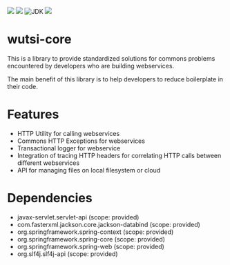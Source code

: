 ![](https://github.com/wutsi/wutsi-core/workflows/build/badge.svg)
[![](https://img.shields.io/codecov/c/github/wutsi/wutsi-core/master.svg)](https://codecov.io/gh/wutsi/wutsi-core)
![JDK](https://img.shields.io/badge/jdk-1.8-brightgreen.svg)
![](https://img.shields.io/badge/language-kotlin-blue.svg)

# wutsi-core
This is a library to provide standardized solutions for commons problems encountered by developers who are building webservices.
 
The main benefit of this library is to help developers to reduce boilerplate in their code. 


# Features
- HTTP Utility for calling webservices
- Commons HTTP Exceptions for webservices
- Transactional logger for webservice
- Integration of tracing HTTP headers for correlating HTTP calls between different webservices
- API for managing files on local filesystem or cloud 

# Dependencies
- javax-servlet.servlet-api (scope: provided)
- com.fasterxml.jackson.core.jackson-databind (scope: provided)
- org.springframework.spring-context (scope: provided)
- org.springframework.spring-core (scope: provided)
- org.springframework.spring-web (scope: provided)
- org.slf4j.slf4j-api (scope: provided)
